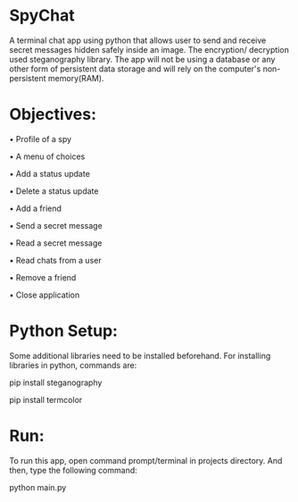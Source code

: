 # SpyChat
A terminal chat app using python that allows user to send and receive secret messages hidden safely inside an image. The encryption/ decryption used steganography library. The app will not be using a database or any other form of persistent data storage and will rely on the computer's non-persistent memory(RAM).

# Objectives:
• Profile of a spy

• A menu of choices

• Add a status update

• Delete a status update

• Add a friend

• Send a secret message

• Read a secret message

• Read chats from a user

• Remove a friend

• Close application

# Python Setup:
Some additional libraries need to be installed beforehand. For installing libraries in python, commands are:

pip install steganography

pip install termcolor

# Run:
To run this app, open command prompt/terminal in projects directory. And then, type the following command:

python main.py





